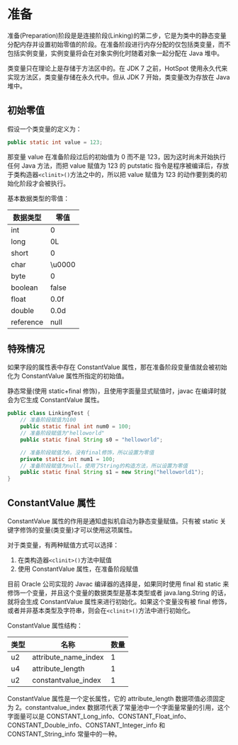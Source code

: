 # 准备

准备(Preparation)阶段是是连接阶段(Linking)的第二步，它是为类中的静态变量分配内存并设置初始零值的阶段。在准备阶段进行内存分配的仅包括类变量，而不包括实例变量，实例变量将会在对象实例化时随着对象一起分配在 Java 堆中。

类变量只在理论上是存储于方法区中的。在 JDK 7 之前，HotSpot 使用永久代来实现方法区，类变量存储在永久代中。但从 JDK 7 开始，类变量改为存放在 Java 堆中。

## 初始零值

假设一个类变量的定义为：

```java
public static int value = 123;
```

那变量 value 在准备阶段过后的初始值为 0 而不是 123，因为这时尚未开始执行任何 Java 方法，而把 value 赋值为 123 的 putstatic 指令是程序被编译后，存放于类构造器`<clinit>()`方法之中的，所以把 value 赋值为 123 的动作要到类的初始化阶段才会被执行。

基本数据类型的零值：

| 数据类型  | 零值   |
| --------- | ------ |
| int       | 0      |
| long      | 0L     |
| short     | 0      |
| char      | \u0000 |
| byte      | 0      |
| boolean   | false  |
| float     | 0.0f   |
| double    | 0.0d   |
| reference | null   |

## 特殊情况

如果字段的属性表中存在 ConstantValue 属性，那在准备阶段变量值就会被初始化为 ConstantValue 属性所指定的初始值。

静态常量(使用 static+final 修饰)，且使用字面量显式赋值时，javac 在编译时就会为它生成 ConstantValue 属性。

```java
public class LinkingTest {
    // 准备阶段赋值为100
    public static final int num0 = 100;
    // 准备阶段赋值为"helloworld"
    public static final String s0 = "helloworld";

    // 准备阶段赋值为0。没有final修饰，所以设置为零值
    private static int num1 = 100;
    // 准备阶段赋值为null。使用了String的构造方法，所以设置为零值
    public static final String s1 = new String("helloworld1");
}
```

## ConstantValue 属性

ConstantValue 属性的作用是通知虚拟机自动为静态变量赋值。只有被 static 关键字修饰的变量(类变量)才可以使用这项属性。

对于类变量，有两种赋值方式可以选择：

1. 在类构造器`<clinit>()`方法中赋值
2. 使用 ConstantValue 属性，在准备阶段赋值

目前 Oracle 公司实现的 Javac 编译器的选择是，如果同时使用 final 和 static 来修饰一个变量，并且这个变量的数据类型是基本类型或者 java.lang.String 的话，就将会生成 ConstantValue 属性来进行初始化。如果这个变量没有被 final 修饰，或者并非基本类型及字符串，则会在`<clinit>()`方法中进行初始化。

ConstantValue 属性结构：

| 类型 | 名称                 | 数量 |
| ---- | -------------------- | ---- |
| u2   | attribute_name_index | 1    |
| u4   | attribute_length     | 1    |
| u2   | constantvalue_index  | 1    |

ConstantValue 属性是一个定长属性，它的 attribute_length 数据项值必须固定为 2。constantvalue_index 数据项代表了常量池中一个字面量常量的引用，这个字面量可以是 CONSTANT_Long_info、CONSTANT_Float_info、CONSTANT_Double_info、CONSTANT_Integer_info 和 CONSTANT_String_info 常量中的一种。
